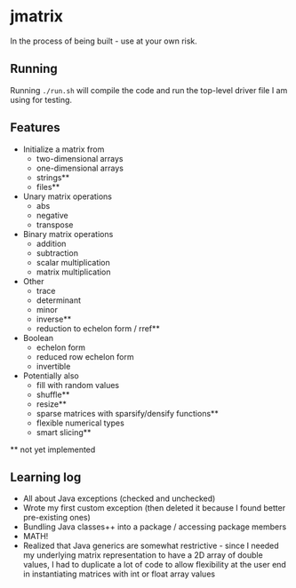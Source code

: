 # jmatrix

In the process of being built - use at your own risk.

## Running
Running `./run.sh` will compile the code and run the top-level driver file I am
using for testing.

## Features
* Initialize a matrix from
  * two-dimensional arrays
  * one-dimensional arrays
  * strings**
  * files**
* Unary matrix operations
  * abs
  * negative
  * transpose
* Binary matrix operations
  * addition
  * subtraction
  * scalar multiplication
  * matrix multiplication
* Other
  * trace
  * determinant
  * minor
  * inverse**
  * reduction to echelon form / rref**
* Boolean
  * echelon form
  * reduced row echelon form
  * invertible
* Potentially also
  * fill with random values
  * shuffle**
  * resize**
  * sparse matrices with sparsify/densify functions**
  * flexible numerical types
  * smart slicing**

** not yet implemented

## Learning log
* All about Java exceptions (checked and unchecked)
* Wrote my first custom exception (then deleted it because I found better pre-existing ones)
* Bundling Java classes++ into a package / accessing package members
* MATH!
* Realized that Java generics are somewhat restrictive - since I needed my underlying
  matrix representation to have a 2D array of double values, I had to duplicate a lot of code
  to allow flexibility at the user end in instantiating matrices with int or float array values
